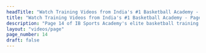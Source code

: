 ```yaml
---
headTitle: "Watch Training Videos from India's #1 Basketball Academy - Page 14 | IB Sports Academy"
title: "Watch Training Videos from India's #1 Basketball Academy - Page 14 | IB Sports Academy"
description: "Page 14 of IB Sports Academy's elite basketball training videos. Learn NBA-level drills, youth coaching tips, and real game action from India's top basketball academy | Delhi's best basketball academy."
layout: "videos/page"
page_number: 14
draft: false
---
```

